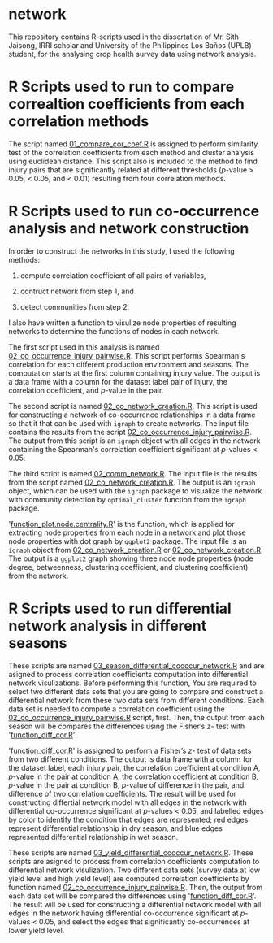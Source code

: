 # network
This repository contains R-scripts used in the dissertation of Mr. Sith Jaisong, IRRI scholar and University of the Philippines Los Baños (UPLB) student, for the analysing crop health survey data using network analysis.

R Scripts used to run to compare correaltion coefficients from each correlation methods
===

The script named [01_compare_cor_coef.R](https://github.com/sithjaisong/network/blob/master/01_compare_cor_coef.R) is assigned to perform similarity test of the correlation coefficients from each method and cluster analysis using euclidean distance. This script also is included to the method to find injury pairs that are significantly related at different thresholds (*p*-value > 0.05, < 0.05, and < 0.01) resulting from four correlation methods.

R Scripts used to run co-occurrence analysis and network construction
===

In order to construct the networks in this study, I used the following methods:

1. compute correlation coefficient of all pairs of variables,

2. contruct network from step 1, and

3. detect communities from step 2.


I also have written a function to visulize node properties of resulting networks to determine the functions of nodes in each network.

The first script used in this analysis is named [02_co_occurrence_injury_pairwise.R](https://github.com/sithjaisong/network/blob/master/02_co_occurrence_injury_pairwise.R). This script performs Spearman's correlation for each different production environment and seasons. The computation starts at the first column containing injury value. The output is a data frame with a column for the dataset label pair of injury, the correlation coefficient, and *p*-value in the pair.

The second script is named [02_co_network_creation.R](https://github.com/sithjaisong/network/blob/master/02_co_network_creation.R). This script is used for constructing a network of co-occurrence relationships in a data frame so that it that can be used with `igraph` to create networks. The input file contains the results from the script [02_co_occurrence_injury_pairwise.R](https://github.com/sithjaisong/network/blob/master/02_co_occurrence_injury_pairwise.R). The output from this script is an `igraph` object with all edges in the network containing the Spearman's correlation coefficient significant at *p*-values < 0.05.

The third script is named [02_comm_network.R](https://github.com/sithjaisong/network/blob/master/02_comm_network.R). The input file is the results from the script named [02_co_network_creation.R](https://github.com/sithjaisong/network/blob/master/02_co_network_creation.R). The output is an `igraph` object, which can be used with the `igraph` package to visualize the network with community detection by  `optimal_cluster` function from the `igraph` package.

'[function_plot.node.centrality.R](https://github.com/sithjaisong/network/blob/master/function_plot.node.centrality.R)' is the function, which is applied for extracting node properties from each node in a network and plot those node properties with dot graph by `ggplot2` package. The input file is an `igraph` object from [02_co_network_creation.R](https://github.com/sithjaisong/network/blob/master/02_co_network_creation.R) or  [02_co_network_creation.R](https://github.com/sithjaisong/network/blob/master/02_co_network_creation.R). The output is a `ggplot2` graph showing three node node properties (node degree, betweenness, clustering coefficient, and clustering coefficient) from the network. 

R Scripts used to run differential network analysis in different seasons
===

These scripts are named [03_season_differential_cooccur_network.R](https://github.com/sithjaisong/network/blob/master/03_season_differential_cooccur_network.R) and are asigned to process correlation coefficients computation into differential network visulizations. Before performing this function, You are required to select two different data sets that you are going to compare and construct a differential network from these two data sets from different conditions. Each data set is needed to compute a correlation coefficient using the [02_co_occurrence_injury_pairwise.R](https://github.com/sithjaisong/network/blob/master/02_co_occurrence_injury_pairwise.R) script, first. Then, the output from each season will be compares the differences using the Fisher’s *z*- test with '[function_diff_cor.R](https://github.com/sithjaisong/network/blob/master/03_differial_season_network.R)'. 

'[function_diff_cor.R](https://github.com/sithjaisong/network/blob/master/03_differial_season_network.R)' is assigned to perform a Fisher’s *z*- test of data sets from two different conditions. The output is data frame with a column for the dataset label, each injury pair, the correlation coefficient at condition A, *p*-value in the pair at condition A, the correlation coefficient at condition B, *p*-value in the pair at condition B, *p*-value of difference in the pair, and difference of two correlation coefficients. The result will be used for constructing differtial network model with all edges in the network with differential co-occurrence significant at *p*-values < 0.05, and labelled edges by color to identify the condition that edges are represented; red edges represent differential relationship in dry season, and blue edges represented differential relationship in wet season.

These scripts are named [03_yield_differential_cooccur_network.R](https://github.com/sithjaisong/network/blob/master/03_yield_differential_cooccur_network.R). These scripts are asigned to process from correlation coefficients computation to differential network visulization. Two different data sets (survey data at low yield level and high yield level) are computed correlation coefficients by function named [02_co_occurrence_injury_pairwise.R](https://github.com/sithjaisong/network/blob/master/02_co_occurrence_injury_pairwise.R). Then, the output from each data set will be compared the differences using '[function_diff_cor.R](https://github.com/sithjaisong/network/blob/master/function_dffi.cor.R)'. The result will be used for constructing a differential network model with all edges in the network having differential co-occurrence significant at *p*-values < 0.05, and select the edges that significantly co-occurrences at lower yield level.
